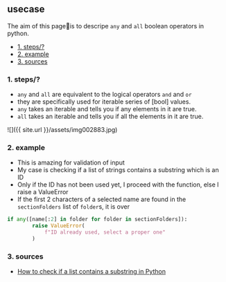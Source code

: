 ## usecase
The aim of this page📝is to descripe `any` and `all` boolean operators in python.

<!-- TOC -->

- [1. steps/?](#1-steps)
- [2. example](#2-example)
- [3. sources](#3-sources)

<!-- /TOC -->

### 1. steps/?

* `any` and `all` are equivalent to the logical operators `and` and `or`
* they are specifically used for iterable series of [bool] values. 
* `any` takes an iterable and tells you if any elements in it are true. 
* `all` takes an iterable and tells you if all the elements in it are true. 

![]({{ site.url }}/assets/img002883.jpg)

### 2. example
* This is amazing for validation of input
* My case is checking if a list of strings contains a substring which is an ID
* Only if the ID has not been used yet, I proceed with the function, else I raise a ValueError
* If the first 2 characters of a selected name are found in the `sectionFolders` list of `folder`s, it is over

```python
if any([name[:2] in folder for folder in sectionFolders]):
        raise ValueError(
            f"ID already used, select a proper one"
        )
```

### 3. sources
* [How to check if a list contains a substring in Python](https://www.kite.com/python/answers/how-to-check-if-a-list-contains-a-substring-in-python)

